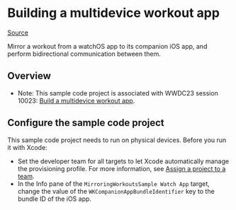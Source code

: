 # Building a multidevice workout app

[Source](https://developer.apple.com/documentation/healthkit/workouts_and_activity_rings/building_a_multidevice_workout_app)

Mirror a workout from a watchOS app to its companion iOS app, and perform bidirectional communication between them.

## Overview

- Note: This sample code project is associated with WWDC23 session 10023: [Build a multidevice workout app](https://developer.apple.com/wwdc23/10023/).

## Configure the sample code project

This sample code project needs to run on physical devices. Before you run it with Xcode:

* Set the developer team for all targets to let Xcode automatically manage the provisioning profile. For more information, see [Assign a project to a team](https://help.apple.com/xcode/mac/current/#/dev23aab79b4).
* In the Info pane of the `MirroringWorkoutsSample Watch App` target, change the value of the `WKCompanionAppBundleIdentifier` key to the bundle ID of the iOS app.
